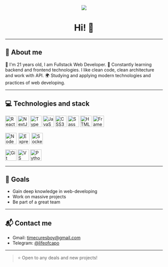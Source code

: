 <div align="center">
<img src="https://media0.giphy.com/media/v1.Y2lkPTc5MGI3NjExcWZsZzA5em4yM2sxaHhtd2cxYjJwNTh0bDd5MWFrcTJhYjhqY3MwOSZlcD12MV9pbnRlcm5hbF9naWZfYnlfaWQmY3Q9Zw/bGgsc5mWoryfgKBx1u/giphy.gif" />
  <h1>Hi! 👋</h1>
</div>

---

## 🧠 About me

🚀 I'm 21 years old, I am Fullstack Web Developer.
🎯 Constantly learning backend and frontend technologies. I like clean code, clean architecture and work with API.
🌍 Studying and applying modern technologies and practices of web developing.

---

## 💻 Technologies and stack



<div align="left">
  <!-- Frontend -->
  <a href="https://reactjs.org/" target="_blank" rel="noreferrer"><img src="https://raw.githubusercontent.com/danielcranney/readme-generator/main/public/icons/skills/react-colored.svg" width="36" height="36" alt="React" /></a>
  <a href="https://nextjs.org/" target="_blank" rel="noreferrer"><img src="https://raw.githubusercontent.com/danielcranney/readme-generator/main/public/icons/skills/nextjs-colored.svg" width="36" height="36" alt="NextJS" /></a>
  <a href="https://www.typescriptlang.org/" target="_blank" rel="noreferrer"><img src="https://raw.githubusercontent.com/danielcranney/readme-generator/main/public/icons/skills/typescript-colored.svg" width="36" height="36" alt="TypeScript" /></a>
  <a href="https://developer.mozilla.org/en-US/docs/Web/JavaScript" target="_blank" rel="noreferrer"><img src="https://raw.githubusercontent.com/danielcranney/readme-generator/main/public/icons/skills/javascript-colored.svg" width="36" height="36" alt="JavaScript" /></a>
  <a href="https://www.w3.org/TR/CSS/#css" target="_blank" rel="noreferrer"><img src="https://raw.githubusercontent.com/danielcranney/readme-generator/main/public/icons/skills/css3-colored.svg" width="36" height="36" alt="CSS3" /></a>
  <a href="https://sass-lang.com/" target="_blank" rel="noreferrer"><img src="https://raw.githubusercontent.com/danielcranney/readme-generator/main/public/icons/skills/sass-colored.svg" width="36" height="36" alt="Sass" /></a>
  <a href="https://www.w3.org/HTML/" target="_blank" rel="noreferrer"><img src="https://raw.githubusercontent.com/danielcranney/readme-generator/main/public/icons/skills/html5-colored.svg" width="36" height="36" alt="HTML5" /></a>
  <a href="https://www.framer.com/motion/" target="_blank" rel="noreferrer"><img src="https://raw.githubusercontent.com/danielcranney/readme-generator/main/public/icons/skills/framer-colored.svg" width="36" height="36" alt="Framer Motion" /></a>
  
  <!-- Backend -->
  <a href="https://nodejs.org/en/" target="_blank" rel="noreferrer"><img src="https://raw.githubusercontent.com/danielcranney/readme-generator/main/public/icons/skills/nodejs-colored.svg" width="36" height="36" alt="NodeJS" /></a>
  <a href="https://expressjs.com/" target="_blank" rel="noreferrer"><img src="https://cdn.jsdelivr.net/gh/devicons/devicon/icons/express/express-original-wordmark.svg" width="36" height="36" alt="Express" style="background-color: white; border-radius: 4px; padding: 2px;" /></a>
  <a href="https://socket.io/" target="_blank" rel="noreferrer"><img src="https://cdn.jsdelivr.net/gh/devicons/devicon/icons/socketio/socketio-original.svg" width="36" height="36" alt="Socket.IO" /></a>
  
  <!-- Tools -->
  <a href="https://git-scm.com/" target="_blank" rel="noreferrer"><img src="https://raw.githubusercontent.com/danielcranney/readme-generator/main/public/icons/skills/git-colored.svg" width="36" height="36" alt="Git" /></a>
  <a href="https://code.visualstudio.com/" target="_blank" rel="noreferrer"><img src="https://raw.githubusercontent.com/danielcranney/readme-generator/main/public/icons/skills/visualstudiocode.svg" width="36" height="36" alt="VS Code" /></a>
  <a href="https://www.python.org/" target="_blank" rel="noreferrer"><img src="https://raw.githubusercontent.com/danielcranney/readme-generator/main/public/icons/skills/python-colored.svg" width="36" height="36" alt="Python" /></a>
</div>

---

## 🎯 Goals

* Gain deep knowledge in web-developing
* Work on massive projects
* Be part of a great team

---

## 📬 Contact me 

* Gmail: [timecuresboy@gmail.com](mailto:timecuresboy@gmail.com)
* Telegram: [@lifeofcapo](https://t.me/lifeofcapo)

---

> ⭐️ Open to any deals and new projects!

